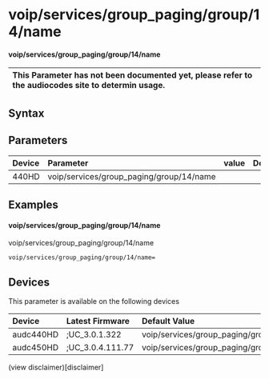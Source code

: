 ﻿---
description: voip/services/group_paging/group/14/name
search: false
---

# voip/services/group_paging/group/14/name

#### voip/services/group_paging/group/14/name


| This Parameter has not been documented yet, please refer to the audiocodes site to determin usage.  | 
| :--- |

## Syntax

## Parameters
|Device|Parameter|value|Description|
|:---|:---|:---|:---|
| 440HD | voip/services/group_paging/group/14/name |  |  |

## Examples
#### voip/services/group_paging/group/14/name

voip/services/group_paging/group/14/name

```
voip/services/group_paging/group/14/name=
```

## Devices
This parameter is available on the following devices

| Device | Latest Firmware | Default Value |
|:---|:---|:---|
| audc440HD | ;UC_3.0.1.322 | voip/services/group_paging/group/14/name= 
| audc450HD | ;UC_3.0.4.111.77 | voip/services/group_paging/group/14/name= 

(view disclaimer)[disclaimer]
